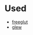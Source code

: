 # Used
- [freeglut](https://github.com/FreeGLUTProject/freeglut)
- [glew](https://github.com/nigels-com/glew)
